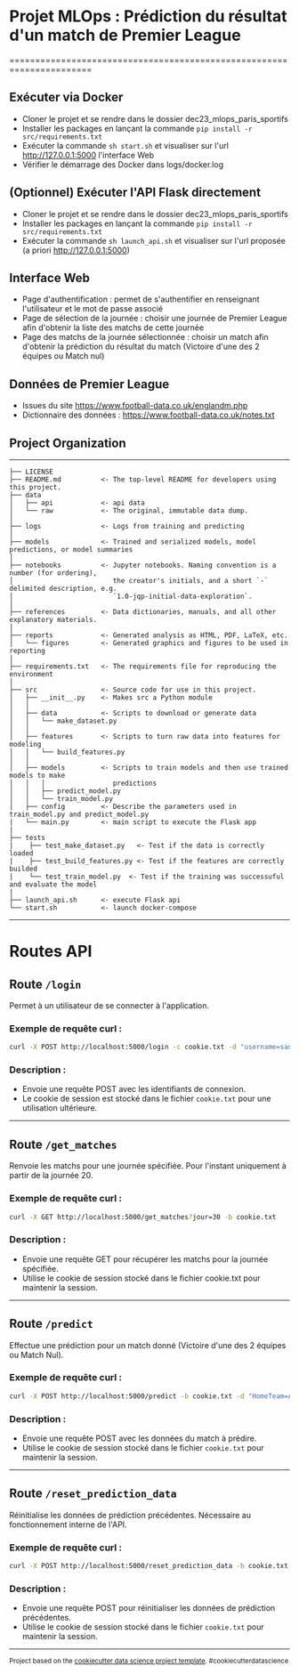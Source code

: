 # Projet MLOps : Prédiction du résultat d'un match de Premier League
======================================================================

## Exécuter via Docker
- Cloner le projet et se rendre dans le dossier dec23_mlops_paris_sportifs
- Installer les packages en lançant la commande `pip install -r src/requirements.txt`
- Exécuter la commande `sh start.sh` et visualiser sur l'url http://127.0.0.1:5000 l'interface Web
- Vérifier le démarrage des Docker dans logs/docker.log

## (Optionnel) Exécuter l'API Flask directement
- Cloner le projet et se rendre dans le dossier dec23_mlops_paris_sportifs
- Installer les packages en lançant la commande `pip install -r src/requirements.txt`
- Exécuter la commande `sh launch_api.sh` et visualiser sur l'url proposée (a priori http://127.0.0.1:5000)

## Interface Web
- Page d'authentification : permet de s'authentifier en renseignant l'utilisateur et le mot de passe associé
- Page de sélection de la journée : choisir une journée de Premier League afin d'obtenir la liste des matchs de cette journée
- Page des matchs de la journée sélectionnée : choisir un match afin d'obtenir la prédiction du résultat du match (Victoire d'une des 2 équipes ou Match nul)

## Données de Premier League
- Issues du site https://www.football-data.co.uk/englandm.php
- Dictionnaire des données : https://www.football-data.co.uk/notes.txt

## Project Organization
------------

    ├── LICENSE
    ├── README.md          <- The top-level README for developers using this project.
    ├── data
    │   ├── api            <- api data
    │   └── raw            <- The original, immutable data dump.
    │
    ├── logs               <- Logs from training and predicting
    │
    ├── models             <- Trained and serialized models, model predictions, or model summaries
    │
    ├── notebooks          <- Jupyter notebooks. Naming convention is a number (for ordering),
    │                         the creator's initials, and a short `-` delimited description, e.g.
    │                         `1.0-jqp-initial-data-exploration`.
    │
    ├── references         <- Data dictionaries, manuals, and all other explanatory materials.
    │
    ├── reports            <- Generated analysis as HTML, PDF, LaTeX, etc.
    │   └── figures        <- Generated graphics and figures to be used in reporting
    │
    ├── requirements.txt   <- The requirements file for reproducing the environment
    │
    ├── src                <- Source code for use in this project.
    │   ├── __init__.py    <- Makes src a Python module
    │   │
    │   ├── data           <- Scripts to download or generate data
    │   │   └── make_dataset.py
    │   │
    │   ├── features       <- Scripts to turn raw data into features for modeling
    │   │   └── build_features.py
    │   │
    │   ├── models         <- Scripts to train models and then use trained models to make
    │   │   │                 predictions
    │   │   ├── predict_model.py
    │   │   └── train_model.py
    │   ├── config         <- Describe the parameters used in train_model.py and predict_model.py
    |   └── main.py        <- main script to execute the Flask app
    | 
    ├── tests
    |    ├── test_make_dataset.py   <- Test if the data is correctly loaded
    |    ├── test_build_features.py <- Test if the features are correctly builded
    |    └── test_train_model.py  <- Test if the training was successuful and evaluate the model
    | 
    ├── launch_api.sh      <- execute Flask api
    └── start.sh           <- launch docker-compose
--------

# Routes API
## Route `/login`

Permet à un utilisateur de se connecter à l'application.

### Exemple de requête curl :

```bash
curl -X POST http://localhost:5000/login -c cookie.txt -d "username=santa&password=secret"
```

### Description :
- Envoie une requête POST avec les identifiants de connexion.
- Le cookie de session est stocké dans le fichier `cookie.txt` pour une utilisation ultérieure.

---

## Route `/get_matches`

Renvoie les matchs pour une journée spécifiée.
Pour l'instant uniquement à partir de la journée 20.

### Exemple de requête curl :

```bash
curl -X GET http://localhost:5000/get_matches?jour=30 -b cookie.txt
```
### Description :
- Envoie une requête GET pour récupérer les matchs pour la journée spécifiée.
- Utilise le cookie de session stocké dans le fichier cookie.txt pour maintenir la session.
---

## Route `/predict`

Effectue une prédiction pour un match donné (Victoire d'une des 2 équipes ou Match Nul).

### Exemple de requête curl :

```bash
curl -X POST http://localhost:5000/predict -b cookie.txt -d "HomeTeam=Arsenal&AwayTeam=Chelsea&jour=10"
```

### Description :
- Envoie une requête POST avec les données du match à prédire.
- Utilise le cookie de session stocké dans le fichier `cookie.txt` pour maintenir la session.

---

## Route `/reset_prediction_data`

Réinitialise les données de prédiction précédentes.
Nécessaire au fonctionnement interne de l'API.

### Exemple de requête curl :

```bash
curl -X POST http://localhost:5000/reset_prediction_data -b cookie.txt
```

### Description :
- Envoie une requête POST pour réinitialiser les données de prédiction précédentes.
- Utilise le cookie de session stocké dans le fichier `cookie.txt` pour maintenir la session.

-----

<p><small>Project based on the <a target="_blank" href="https://drivendata.github.io/cookiecutter-data-science/">cookiecutter data science project template</a>. #cookiecutterdatascience</small></p>
